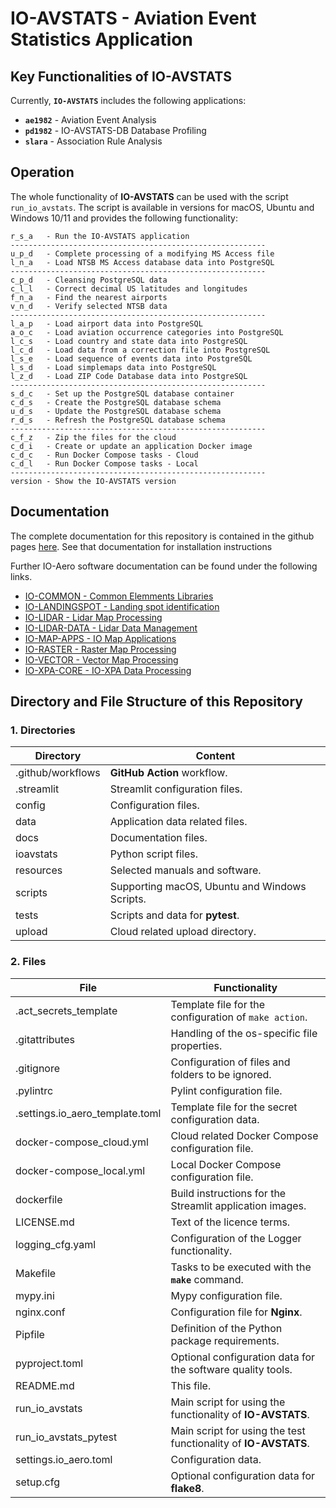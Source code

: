 # IO-AVSTATS - Aviation Event Statistics Application

## Key Functionalities of IO-AVSTATS

Currently, **`IO-AVSTATS`** includes the following applications:

- **`ae1982`** - Aviation Event Analysis
- **`pd1982`** - IO-AVSTATS-DB Database Profiling
- **`slara`** - Association Rule Analysis

## Operation

The whole functionality of **IO-AVSTATS** can be used with the script `run_io_avstats`.
The script is available in versions for macOS, Ubuntu and Windows 10/11 and provides the following functionality:

    r_s_a   - Run the IO-AVSTATS application
    ---------------------------------------------------------
    u_p_d   - Complete processing of a modifying MS Access file
    l_n_a   - Load NTSB MS Access database data into PostgreSQL
    ---------------------------------------------------------
    c_p_d   - Cleansing PostgreSQL data
    c_l_l   - Correct decimal US latitudes and longitudes
    f_n_a   - Find the nearest airports
    v_n_d   - Verify selected NTSB data
    ---------------------------------------------------------
    l_a_p   - Load airport data into PostgreSQL
    a_o_c   - Load aviation occurrence categories into PostgreSQL
    l_c_s   - Load country and state data into PostgreSQL
    l_c_d   - Load data from a correction file into PostgreSQL
    l_s_e   - Load sequence of events data into PostgreSQL
    l_s_d   - Load simplemaps data into PostgreSQL
    l_z_d   - Load ZIP Code Database data into PostgreSQL
    ---------------------------------------------------------
    s_d_c   - Set up the PostgreSQL database container
    c_d_s   - Create the PostgreSQL database schema
    u_d_s   - Update the PostgreSQL database schema
    r_d_s   - Refresh the PostgreSQL database schema
    ---------------------------------------------------------
    c_f_z   - Zip the files for the cloud
    c_d_i   - Create or update an application Docker image
    c_d_c   - Run Docker Compose tasks - Cloud
    c_d_l   - Run Docker Compose tasks - Local
    ---------------------------------------------------------
    version - Show the IO-AVSTATS version

## Documentation

The complete documentation for this repository is contained in the github pages [here](https://io-aero.github.io/io-avstats/).
See that documentation for installation instructions

Further IO-Aero software documentation can be found under the following links.

- [IO-COMMON - Common Elemments Libraries](https://io-aero.github.io/io-common/) 
- [IO-LANDINGSPOT - Landing spot identification](https://io-aero.github.io/io-landingspot/) 
- [IO-LIDAR - Lidar Map Processing](https://io-aero.github.io/io-lidar/) 
- [IO-LIDAR-DATA - Lidar Data Management](https://io-aero.github.io/io-lidar-data/)
- [IO-MAP-APPS - IO Map Applications](https://io-aero.github.io/io-map-apps/) 
- [IO-RASTER - Raster Map Processing](https://io-aero.github.io/io-raster/) 
- [IO-VECTOR - Vector Map Processing](https://io-aero.github.io/io-vector/) 
- [IO-XPA-CORE - IO-XPA Data Processing](https://io-aero.github.io/io-xpa-core/)
<!-- - [IO-TEMPLATE-APP - Template for Application Repositories](https://io-aero.github.io/io-template-app/) -->
<!-- - [IO-TEMPLATE-LIB - Template for Library Repositories](https://io-aero.github.io/io-template-lib/) -->
<!-- - [IO-AVSTATS - Aviation Event Statistics](https://io-aero.github.io/io-avstats/) -->

## Directory and File Structure of this Repository

### 1. Directories

| Directory         | Content                                       |
|-------------------|-----------------------------------------------|
| .github/workflows | **GitHub Action** workflow.                   |
| .streamlit        | Streamlit configuration files.                |
| config            | Configuration files.                          |
| data              | Application data related files.               |
| docs              | Documentation files.                          |
| ioavstats         | Python script files.                          |
| resources         | Selected manuals and software.                |
| scripts           | Supporting macOS, Ubuntu and Windows Scripts. |
| tests             | Scripts and data for **pytest**.              |
| upload            | Cloud related upload directory.               |

### 2. Files

| File                            | Functionality                                                   |
|---------------------------------|-----------------------------------------------------------------|
| .act_secrets_template           | Template file for the configuration of ``make action``.         |
| .gitattributes                  | Handling of the os-specific file properties.                    |
| .gitignore                      | Configuration of files and folders to be ignored.               |
| .pylintrc                       | Pylint configuration file.                                      |
| .settings.io_aero_template.toml | Template file for the secret configuration data.                |
| docker-compose_cloud.yml        | Cloud related Docker Compose configuration file.                |
| docker-compose_local.yml        | Local Docker Compose configuration file.                        |
| dockerfile                      | Build instructions for the Streamlit application images.        |
| LICENSE.md                      | Text of the licence terms.                                      |
| logging_cfg.yaml                | Configuration of the Logger functionality.                      |
| Makefile                        | Tasks to be executed with the **`make`** command.               |
| mypy.ini                        | Mypy configuration file.                                        |
| nginx.conf                      | Configuration file for **Nginx**.                               |
| Pipfile                         | Definition of the Python package requirements.                  |
| pyproject.toml                  | Optional configuration data for the software quality tools.     |
| README.md                       | This file.                                                      |
| run_io_avstats                  | Main script for using the functionality of **IO-AVSTATS**.      |
| run_io_avstats_pytest           | Main script for using the test functionality of **IO-AVSTATS**. |
| settings.io_aero.toml           | Configuration data.                                             |
| setup.cfg                       | Optional configuration data for **flake8**.                     |
